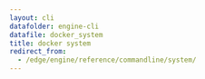 ```yaml
---
layout: cli
datafolder: engine-cli
datafile: docker_system
title: docker system
redirect_from:
  - /edge/engine/reference/commandline/system/
---
```

<!--
This page is automatically generated from Docker's source code. If you want to
suggest a change to the text that appears here, open a ticket or pull request
in the source repository on GitHub:

https://github.com/docker/cli
-->

